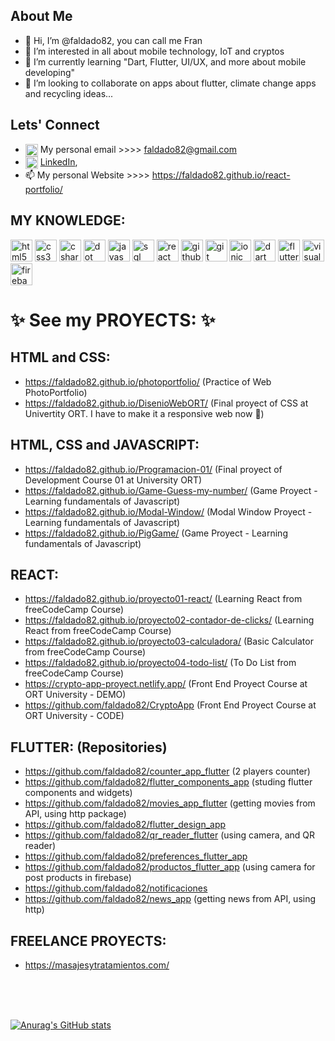 ## About Me
- 👋 Hi, I’m @faldado82, you can call me Fran
- 👀 I’m interested in all about mobile technology, IoT and cryptos
- 🌱 I’m currently learning "Dart, Flutter, UI/UX, and more about mobile developing"
- 💞️ I’m looking to collaborate on apps about flutter, climate change apps and recycling ideas...

## Lets' Connect
- <img align="center" src="https://upload.wikimedia.org/wikipedia/commons/7/7e/Gmail_icon_%282020%29.svg" alt="email" height="20" width="20" /> My personal email >>>> faldado82@gmail.com 
- <img align="center" src="https://cdn.jsdelivr.net/gh/devicons/devicon/icons/linkedin/linkedin-original.svg" alt="me in linkedin" height="20" width="20" /> [LinkedIn](https://bit.ly/3nMzo75),  
- 📫 My personal Website >>>> https://faldado82.github.io/react-portfolio/

## MY KNOWLEDGE:
 <p>
 <img src="https://cdn.jsdelivr.net/gh/devicons/devicon/icons/html5/html5-original.svg" alt="html5" height="35" width="35" /> 
 <img src="https://cdn.jsdelivr.net/gh/devicons/devicon/icons/css3/css3-original.svg" alt="css3" height="35" width="35"/>
 <img src="https://cdn.jsdelivr.net/gh/devicons/devicon/icons/csharp/csharp-original.svg" alt="csharp" height="35" width="35"/>         
 <img src="https://cdn.jsdelivr.net/gh/devicons/devicon/icons/dotnetcore/dotnetcore-original.svg" alt="dot net core" height="35" width="35"/>
 <img src="https://cdn.jsdelivr.net/gh/devicons/devicon/icons/javascript/javascript-original.svg" alt="javascript" height="35" width="35"/>
 <img src="https://cdn.jsdelivr.net/gh/devicons/devicon/icons/microsoftsqlserver/microsoftsqlserver-plain-wordmark.svg" alt="sql server" height="35" width="35"/>
 <img src="https://cdn.jsdelivr.net/gh/devicons/devicon/icons/react/react-original-wordmark.svg" alt="react" height="35" width="35"/>
 <img src="https://cdn.jsdelivr.net/gh/devicons/devicon/icons/github/github-original-wordmark.svg" alt="github" height="35" width="35"/>
 <img src="https://cdn.jsdelivr.net/gh/devicons/devicon/icons/git/git-plain-wordmark.svg" alt="git" height="35" width="35"/>
 <img src="https://cdn.jsdelivr.net/gh/devicons/devicon/icons/ionic/ionic-original-wordmark.svg" alt="ionic" height="35" width="35" />
 <img src="https://cdn.jsdelivr.net/gh/devicons/devicon/icons/dart/dart-original.svg" alt="dart" height="35" width="35" />
 <img src="https://cdn.jsdelivr.net/gh/devicons/devicon/icons/flutter/flutter-original.svg" alt="flutter" height="35" width="35" />
 <img src="https://cdn.jsdelivr.net/gh/devicons/devicon/icons/vscode/vscode-original-wordmark.svg" alt="visual studio code" height="35" width="35"  />
 <img src="https://cdn.jsdelivr.net/gh/devicons/devicon/icons/firebase/firebase-plain-wordmark.svg" alt="firebase" height="35" width="35"  />
          
          
          
          
          
                          
          
          
          
          
          
 </p>

# ✨ See my PROYECTS: ✨

## HTML and CSS:
- https://faldado82.github.io/photoportfolio/ (Practice of Web PhotoPortfolio)
- https://faldado82.github.io/DisenioWebORT/ (Final proyect of CSS at Univertity ORT. I have to make it a responsive web now 👀)

## HTML, CSS and JAVASCRIPT:

- https://faldado82.github.io/Programacion-01/ (Final proyect of Development Course 01 at University ORT)
- https://faldado82.github.io/Game-Guess-my-number/ (Game Proyect - Learning fundamentals of Javascript) 
- https://faldado82.github.io/Modal-Window/ (Modal Window Proyect - Learning fundamentals of Javascript)
- https://faldado82.github.io/PigGame/ (Game Proyect - Learning fundamentals of Javascript)

## REACT:
- https://faldado82.github.io/proyecto01-react/  (Learning React from freeCodeCamp Course)
- https://faldado82.github.io/proyecto02-contador-de-clicks/ (Learning React from freeCodeCamp Course)
- https://faldado82.github.io/proyecto03-calculadora/ (Basic Calculator from freeCodeCamp Course)
- https://faldado82.github.io/proyecto04-todo-list/ (To Do List from freeCodeCamp Course)
- https://crypto-app-proyect.netlify.app/ (Front End Proyect Course at ORT University - DEMO)
- https://github.com/faldado82/CryptoApp (Front End Proyect Course at ORT University - CODE)

## FLUTTER: (Repositories)
- https://github.com/faldado82/counter_app_flutter (2 players counter)
- https://github.com/faldado82/flutter_components_app (studing flutter components and widgets)
- https://github.com/faldado82/movies_app_flutter (getting movies from API, using http package)
- https://github.com/faldado82/flutter_design_app
- https://github.com/faldado82/qr_reader_flutter (using camera, and QR reader)
- https://github.com/faldado82/preferences_flutter_app
- https://github.com/faldado82/productos_flutter_app (using camera for post products in firebase)
- https://github.com/faldado82/notificaciones
- https://github.com/faldado82/news_app (getting news from API, using http)

## FREELANCE PROYECTS:
- https://masajesytratamientos.com/

<br>
<br>
<br>

[![Anurag's GitHub stats](https://github-readme-stats.vercel.app/api?username=faldado82&show_icons=true&theme=transparent)](https://github.com/anuraghazra/github-readme-stats)

<!---
faldado82/faldado82 is a ✨ special ✨ repository because its `README.md` (this file) appears on your GitHub profile.
You can click the Preview link to take a look at your changes.
--->
